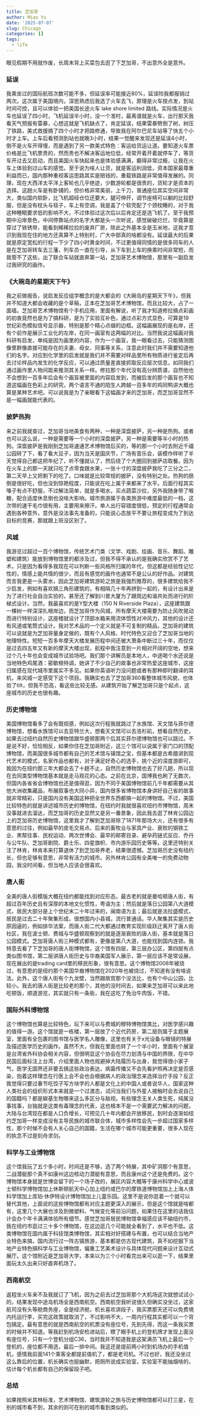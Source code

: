 ```yaml
---
title: 芝加哥
author: Miao Yu
date: '2025-07-07'
slug: Chicago
categories: []
tags:
  - life
---
```

眼见假期不用就作废，长周末背上买菜包去逛了下芝加哥，不出意外全是意外。

### 延误

我乘坐过的国际航班次数可能不多，但延误率可能接近80%，延误险我都报销过两次。这次属于美国境内，深思熟虑后我选了火车去飞，原理是火车按点发，到站时间可控，且可以体验一把美国长途火车 lake shore limited 路线。实际情况是火车也延误了四小时，飞机延误半小时，没一个准时，最离谱就是火车，出行那天我看天气预报有雷暴，心想这就是飞机缺点了，肯定延误，结果雷暴劈倒了树，树压了铁路，美式救援搞了四个小时才把路修通，导致我在阿尔巴尼车站等了快五个小时才上车。上车后看预测到站也就晚3小时，结果一觉醒来发现还是延误4小时，倒不是火车开得慢，而是遇到了另一款美式特色：客运给货运让道。要知道火车票价格是比飞机票贵的，然而贵也不解决客运地位低，经常开着开着就停车了，等货车开过去又启动，而且美国火车快起来也是体验感满满，癫得非常过瘾，让我在火车上体验到过山车的感觉。至于说为啥人让货，就是客运利润低，资本国家最尊重利益而已，国内那种重视客运思路其实是赔钱的，重载铁路是非常值得发展的。同理，现在大西洋太平洋上客轮也几乎绝迹，少数游轮都是很贵的，货轮才是资本的选择。这趟火车是有卧铺的，但价格非常美丽，上千刀，普通座位其实空间非常大，类似国内软卧，比飞机超经仓位还要大，腿可伸开，调节座椅可以躺的比较舒服，但是没有枕头与毯子，车上有空调，我是盖了个软壳配了个颈枕睡的，对于我这种睡眠要求低的影响不大，不过体验过这次后以后肯定还是选飞机了。至于我预期中沿岸景色，中间停靠站点的名字大都是头一次听说，感觉破破烂烂，毕竟算是穿过了铁锈带，能看到稀稀拉拉的废弃厂房，除此之外基本全是玉米地，这我才意识到我现在住的地方还真算不上特别村，广大中部真的啥都没有。延误最大的后果就是原定宽松的行程一下少了四小时黄金时间，不过更值得同情的是很多同车的人是在芝加哥转车去三藩，列车员一直在引导，从下车到上车的换乘时间非常短，而我管不了这些，出了联合车站就直奔第一站，芝加哥艺术博物馆，那里有一副启发过我研究的画作。

### 《大碗岛的星期天下午》

我之前做报告，说启发反应组学概念的是大都会的《大碗岛的星期天下午》，但我并不知道大都会收藏的是个草稿，正本在芝加哥艺术博物馆，而且比较大，占了一面墙。芝加哥艺术博物馆有个手机应用，里面有解说，听了我才知道修拉搞点彩画的初衷竟然也是为了搞科研，是为了实验互补色，通过点彩方式显色，可算是19世纪彩色模拟信号显示器，特别是那个精心点缀的边框。这幅画展现的是右岸，还有个前作是展示工业化的左岸，在同一画室有这两幅的对比。当然我说这幅画对我科研有启发，单纯是因为画里的内容，作为一个画盲，我一眼看过去，只能猜测图像里群像直接可能存在的夫妻、母女、同事等关系，注意此时我们并不需要知道他们的名字。对应到化学里的启发就是我们并不需要对样品里所有物质进行鉴定后再去讨论样品内发生的化学反应，可以通过质量差直接抓取反应层次信息，如同我们通过画作里人物间距来推测其关系一样。修拉那个年代没有高分辨质谱，自然他也不会想到一百多年后会有个画盲被里面的内容启发到，而被启发的那个画盲也不知道这幅画在色彩上的研究，两个语言不通的陌生人跨越一百多年的鸡同鸭讲大概也算是某种艺术吧。可以说我是为了亲眼看下这幅画才来的芝加哥，而芝加哥显然不是一幅画就能代表的。

### 披萨热狗

来之前我就查过，芝加哥当地美食有两种，一种是深盘披萨，另一种是热狗。或者也可以这么说，一种是需要等一个小时的深盘披萨，另一种是需要等半小时的热狗。深盘披萨是我刚到芝加哥速通艺术博物馆后买的，等的那一个小时去附近千禧公园转了下，看了看大豆子，因为当天是国庆节，广场有音乐会，装模作样听了半天觉得自己都这把年纪了，听不懂就认了，然后绕了个大圈回到披萨店取餐。因为在火车上的那一天就只吃了点零食跟水果，一张十寸的深盘披萨我吃了三分之二，第二天早上又把剩下的吃了。口味就是比较常规的披萨，没有特别之处。热狗的肠倒是很好吃，但也没到惊艳程度，只能说在吃上属于来都来了水平。后面行程其实嗓子有点不舒服，不过解法简单，就是多喝水，买点蔬菜沙拉，另外我随身带了喉糖，配合适度休息倒也没啥大影响。城市旅游属于各类旅游中难度最低的一档，这次带的速干毛巾很有用，主要用来擦汗。单人出行容错度很低，预定的行程通常会遇到各种意外，意外是没法事先准备的，只能说心态放平不要让旅程变成为了到达目标的竞赛，那就跟上班没区别了。

### 风城

我游览过超过一百个博物馆，传统艺术门类（文学、戏剧、绘画、音乐、舞蹈、雕塑和建筑）能放到博物馆里的都涉及过，但我不得不承认的是我确实欣赏不了艺术，只是因为看得多我现在可以判断一些风格所归属的年代，但这都是经验性记忆性的，情感上能共情的很少，而且有感觉的画作也通常不是公认的好作品。对建筑而言我更是一头雾水，因此芝加哥建筑游轮之旅是我强烈推荐的，很多建筑给我不少启发，例如有喜欢搞三角形建筑的，有相隔几十年再拼到一起的，有设计出来是为了进行社会自治实验的，甚至还了解到川普大厦为了跟周边和谐共处而进行的阶梯式设计。当然，我最喜欢的是Y型大楼（150 N Riverside Plaza），这座建筑跟一棵树一样深深扎根岸边，而芝加哥作为风城，所有摩天大楼需要为防止风吹晃动而进行特别设计，这座楼就设计了顶部水箱来用流体惯性对冲风力，其他的设计还有风道或笔筒式设计。我对艺术品的一个定义就是不可复制的精品，芝加哥的建筑可以说就是为芝加哥量身定做的，既有个人风格、时代特色又迎合了芝加哥当地的地理特性。短短一百多年摩天大楼发展历程中间还被大萧条中断过三十年，而仅仅是过去四五年又有新的摩天大楼出现，航程中我注意到一片相对开阔的空地，想来过个几十年也会变成城市试验场吧。我们那个讲解员是本地人，中途喝个水还说是当地特色鸡尾酒：密歇根特调，她讲了不少自己的故事也非常热爱这座城市，这座归属感在现代城市里属实不多见。如果你英语听力没问题或者有那种即时翻译的耳机，来风城一定感受下这个项目。我确实也去了芝加哥360看整体城市风貌，也体验了tilt，但我不恐高，看这些比较无感。从建筑开始了解芝加哥只是个起点，这座城市的历史也很有趣。

### 历史博物馆

美国博物馆看多了会有既视感，例如这次行程我就跳过了水族馆、天文馆与菲尔德博物馆，想看水族馆可以去亚特兰大，想看天文馆可以去洛杉矶，想看自然历史，如果去过纽约自然历史博物馆跟华盛顿那两个后其实菲尔德博物馆也可以跳过。不是说不好，恰恰相反，如果你住在芝加哥附近，这三个馆可以说属于家门口的顶配博物馆，而美国很多城市都有自己的艺术馆与镇馆之宝，但基本都是古希腊讲到现代艺术的模式，名家作品也都有，对于满足好奇心的选手，挑个近的深度游即可，我因为在纽约那三年大都会去了十趟不止，自然历史博物馆也去了好几趟，所以现在去同类型博物馆基本就是走马观花的心态。之前在北京，国博我也刷了无数次，但国内各省省会博物馆也还是值得逛，因为不同于美国博物馆前几千年都需要从其他大洲收集藏品，布展叙事也大同小异，国内很多省博物馆本身讲好自己省的故事就非常精彩，只是国内没有美国这种把全世界东西都搞一起的博物馆。不过，美国比较特色的就是讲述城市历史的博物馆，在纽约时我就很喜欢纽约市博物馆，周末没事就进去溜达，而芝加哥的历史显然又是另一番景象，因此我去逛了林肯公园边上的芝加哥历史博物馆，这里我才了解到芝加哥除了1871年那场大火，还有很多有意思的过往，例如最早的皮毛交易点、后来的畜牧业与家具产业、衰败的钢铁工业、黑帮往事、民权运动、两次世博会、最早的邮寄目录、避孕药链式反应、乔丹与公牛队、芝加哥剧院、爵士乐、四星旗帜、市内游乐园历史等等。这里还特别关注了林肯，林肯本来打算退休了到芝加哥养老，结果很遗憾。芝加哥历史没有纽约长，但也足够有意思，非常有活力的城市。另外林肯公园有全美唯一的免费动物园，我没时间看，但当地人应该会很喜欢。

### 唐人街

全美的唐人街模版大概在纽约都能找到对应形态。最古老的就是曼哈顿唐人街，有超过百年历史且有深厚的本地文化惯性，粤语为主；然后就是落日公园第八大道模式，居民大部分是上个世纪末二十年过来的，闽南语为主；最后就是法拉盛模式，居民是过去二十年聚集形成，很想国内小县城，流行普通话。华人聚集其实是历史原因逼的，例如排华法案，而唐人街二代大都通过教育实现阶级跃迁离开了唐人街社区，我在波士顿、费城与华盛顿观察到的就是逐渐衰败的唐人街，基本就是落日公园模式。芝加哥唐人街三种模式都有，更像是第八大道，也能找到国内连锁。我特意去看了下芝加哥的唐人街博物馆，这个馆有四层，第三层办公区，第四层有点类似图书馆，第二层讲唐人街历史与华裔美国军人展示，第一层应该不是常设展，现在展出的是trading card里的移民形象，很有意思。这个博物馆2008年被烧过，有意思的是纽约那个美国华裔博物馆在2020年也被烧过，不知道有没有啥说法。此外，这个唐人街有个九龙壁，当然跟故宫那个没法比，也有个中山公园，比较小。我去的唐人街是比较老的那个，其他的没时间去，如果来芝加哥可以来此地吃顿饭，顺道游览，其实就只有一条街，我在这吃了免治牛肉饭，不错。

### 国际外科博物馆

这个博物馆也算是比较特色，玩下来可以与费城的穆特博物馆类比，对医学感兴趣的值得一游。这个馆就是一栋楼，第一层放了个近代药房，第二层则属于主题展室，里面有全包裹的图书馆与医学名人雕像，这里也有关于x光设备与眼镜的特展及描述医学历史的画作。虽然不大，但我在里面也转了一个半小时，里面有个展室是台湾省外科协会相关内容，但很明显这个协会在尽力划清与中国的界限，在中华民国后面标注上台湾，介绍里面人物也规避掉大陆履历与出身，我觉得很小家子气，医学无国界还非要去搞这些政治表达，病菌传播又不会先看护照再决定是否感染，抱着这样理念在行医上会不会也会根据病人的政治理念来选择治疗手段？反正我觉得只要过春节吃饺子写方块字的人都是文化上的中国人或者说华人，国家这种人类社会的组织形式本来就是一个过渡态，试问当我们与外星人接触时会去说自己的国籍吗？都是碳基生物哪来这么多区分与敌视。有些理念无关人类生死，纯属没事找事，台独就是这类有毒理念的代表，这也根本不是一个需要武力解决的问题，大陆与台湾现在都是人口负增长，可预见几十年内都会开放移民，到时会逐渐如纽约芝加哥一样变成没有主导民族的城市联合体，城市多样性会先一步超过国家多样性，那个时候不会有人关心自己的国籍，生活在哪个城市可能更重要，很多人现在的执念不过是刻舟求剑。

### 科学与工业博物馆

这个馆我玩了五个多小时，时间还是不够，选了两个特展，其中矿洞那个有意思，二战潜艇那个真不如康州这边核动力潜艇有意思，而且康州这个还是免费的。这个博物馆本身就是世博会留下的一个场子改的，展区内容大概等于康州科学中心或波士顿科学博物馆加上休斯顿航天中心加上纽约或巴尔的摩铁道博物馆加上上海人体科学馆加上库珀·休伊特设计博物馆加上儿童乐园。这里不是说你逛着一个就可以替代其他，上面说的这些博物馆都有对应主题更深入的展示，但是这个馆就是啥都有，这里几个大展也涉及到微塑料、气候变化等前沿问题，如果住在这里的话我估计会办个年卡满满体验所有细节。感觉芝加哥居民博物馆幸福感应该不输纽约市，我在纽约市逛过三十多个博物馆，在这边逛几个可能就全看到了，水平也不低。这类博物馆在国内属于科技馆类博物馆，其实相对好搭建与布置，也可以结合当地产业特色来搞，国内流行过一阵古镇旅游，基本都是仿古现代建筑，真不如挖掘下当地产业特色搞科学与工业博物馆，偏重工艺美术设计与具体现代问题来设计互动式展厅。这个馆附近是芝加哥大学，本来以为三个小时看完出来可以逛一下，结果里面玩太久出来只好直奔机场了。

### 西南航空

返程坐火车来不及我就订了飞机，因为之前去过芝加哥那个大机场这次就想试试小的，结果发现中途岛机场全是西南航空。西南航空我听说很久但确实没坐过，这家航司没有头等舱商务座，全是经济舱，机长喜欢讲段子，我买票那天还可以免费境内托运行李，买完这政策就取消了，不过影响不大，一周内行程其实都可以一个背包搞定。最有意思的就是西南航空的机票没有座位号，先到先得，而这一条我买票的时候并不知道。等我赶到机场安检进站后，瞟了眼手机上的登机牌才发现上面没有座位号，只有一个登机分组C36，当时我并不知道我是这架满员飞机上最后一个登机的，座位都不用选，最后一排中间。我这还是提前两小时到机场办的手机值机，感情我前面141个乘客全都提前值机了，都是老司机。不过也好，我还没坐过这么靠后的位置，机长确实也挺幽默，把厕所说成实验室，实验室不能抽烟啥的，估计每个机长都有自己的保留段子吧。

### 总结

如果按照米其林标准，艺术博物馆、建筑游轮之旅与历史博物馆都可以打三星，在别的城市看不到，其余的则可在别的城市看到类似的。
